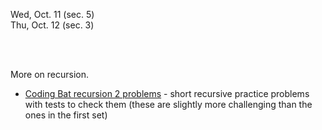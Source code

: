 
<div class="lecture1">

<!--
<div class="lecture1">
<div class="lecture2">
<div class="recitation">
<div class="important">
-->
<div class="column_date">

 
Wed, Oct. 11 (sec. 5) <br>
Thu, Oct. 12 (sec. 3)


</div>

<div class="column_materials">
<p markdown="block">

<br><br>

More on recursion. 

</p>
</div>

<div class="column_assign">
<p markdown="block">

- [Coding Bat recursion 2 problems](http://codingbat.com/java/Recursion-2) - short recursive practice problems
with tests to check them (these are slightly more challenging than the ones in the first set) 

</p>
</div>

</div>
